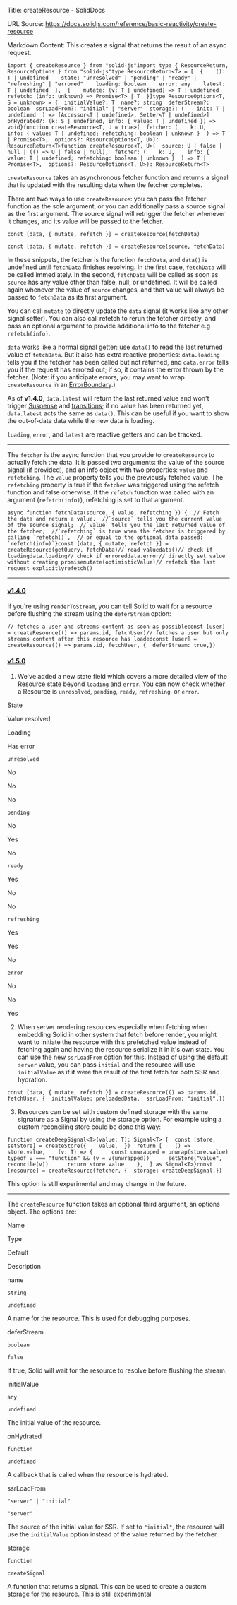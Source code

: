 Title: createResource - SolidDocs

URL Source: https://docs.solidjs.com/reference/basic-reactivity/create-resource

Markdown Content:
This creates a signal that returns the result of an async request.

```
import { createResource } from "solid-js"import type { ResourceReturn, ResourceOptions } from "solid-js"type ResourceReturn<T> = [  {    (): T | undefined    state: "unresolved" | "pending" | "ready" | "refreshing" | "errored"    loading: boolean    error: any    latest: T | undefined  },  {    mutate: (v: T | undefined) => T | undefined    refetch: (info: unknown) => Promise<T> | T  }]type ResourceOptions<T, S = unknown> = {  initialValue?: T  name?: string  deferStream?: boolean  ssrLoadFrom?: "initial" | "server"  storage?: (    init: T | undefined  ) => [Accessor<T | undefined>, Setter<T | undefined>]  onHydrated?: (k: S | undefined, info: { value: T | undefined }) => void}function createResource<T, U = true>(  fetcher: (    k: U,    info: { value: T | undefined; refetching: boolean | unknown }  ) => T | Promise<T>,  options?: ResourceOptions<T, U>): ResourceReturn<T>function createResource<T, U>(  source: U | false | null | (() => U | false | null),  fetcher: (    k: U,    info: { value: T | undefined; refetching: boolean | unknown }  ) => T | Promise<T>,  options?: ResourceOptions<T, U>): ResourceReturn<T>
```

`createResource` takes an asynchronous fetcher function and returns a signal that is updated with the resulting data when the fetcher completes.

There are two ways to use `createResource`: you can pass the fetcher function as the sole argument, or you can additionally pass a source signal as the first argument. The source signal will retrigger the fetcher whenever it changes, and its value will be passed to the fetcher.

```
const [data, { mutate, refetch }] = createResource(fetchData)
```

```
const [data, { mutate, refetch }] = createResource(source, fetchData)
```

In these snippets, the fetcher is the function `fetchData`, and `data()` is undefined until `fetchData` finishes resolving. In the first case, `fetchData` will be called immediately. In the second, `fetchData` will be called as soon as `source` has any value other than false, null, or undefined. It will be called again whenever the value of `source` changes, and that value will always be passed to `fetchData` as its first argument.

You can call `mutate` to directly update the `data` signal (it works like any other signal setter). You can also call refetch to rerun the fetcher directly, and pass an optional argument to provide additional info to the fetcher e.g `refetch(info)`.

`data` works like a normal signal getter: use `data()` to read the last returned value of `fetchData`. But it also has extra reactive properties: `data.loading` tells you if the fetcher has been called but not returned, and `data.error` tells you if the request has errored out; if so, it contains the error thrown by the fetcher. (Note: if you anticipate errors, you may want to wrap `createResource` in an [ErrorBoundary](https://docs.solidjs.com/reference/components/error-boundary).)

As of **v1.4.0**, `data.latest` will return the last returned value and won't trigger [Suspense](https://docs.solidjs.com/reference/components/suspense) and [transitions](https://docs.solidjs.com/reference/basic-reactivity/create-resource#TODO); if no value has been returned yet, `data.latest` acts the same as `data()`. This can be useful if you want to show the out-of-date data while the new data is loading.

`loading`, `error`, and `latest` are reactive getters and can be tracked.

* * *

The `fetcher` is the async function that you provide to `createResource` to actually fetch the data. It is passed two arguments: the value of the source signal (if provided), and an info object with two properties: `value` and `refetching`. The `value` property tells you the previously fetched value. The `refetching` property is true if the `fetcher` was triggered using the refetch function and false otherwise. If the `refetch` function was called with an argument (`refetch(info)`), refetching is set to that argument.

```
async function fetchData(source, { value, refetching }) {  // Fetch the data and return a value.  //`source` tells you the current value of the source signal;  //`value` tells you the last returned value of the fetcher;  //`refetching` is true when the fetcher is triggered by calling `refetch()`,  // or equal to the optional data passed: `refetch(info)`}const [data, { mutate, refetch }] = createResource(getQuery, fetchData)// read valuedata()// check if loadingdata.loading// check if erroreddata.error// directly set value without creating promisemutate(optimisticValue)// refetch the last request explicitlyrefetch()
```

* * *

#### [v1.4.0](https://docs.solidjs.com/reference/basic-reactivity/create-resource#v140)

If you're using `renderToStream`, you can tell Solid to wait for a resource before flushing the stream using the `deferStream` option:

```
// fetches a user and streams content as soon as possibleconst [user] = createResource(() => params.id, fetchUser)// fetches a user but only streams content after this resource has loadedconst [user] = createResource(() => params.id, fetchUser, {  deferStream: true,})
```

#### [v1.5.0](https://docs.solidjs.com/reference/basic-reactivity/create-resource#v150)

1.  We've added a new state field which covers a more detailed view of the Resource state beyond `loading` and `error`. You can now check whether a Resource is `unresolved`, `pending`, `ready`, `refreshing`, or `error`.

State

Value resolved

Loading

Has error

`unresolved`

No

No

No

`pending`

No

Yes

No

`ready`

Yes

No

No

`refreshing`

Yes

Yes

No

`error`

No

No

Yes

2.  When server rendering resources especially when fetching when embedding Solid in other system that fetch before render, you might want to initiate the resource with this prefetched value instead of fetching again and having the resource serialize it in it's own state. You can use the new `ssrLoadFrom` option for this. Instead of using the default `server` value, you can pass `initial` and the resource will use `initialValue` as if it were the result of the first fetch for both SSR and hydration.

```
const [data, { mutate, refetch }] = createResource(() => params.id, fetchUser, {  initialValue: preloadedData,  ssrLoadFrom: "initial",})
```

3.  Resources can be set with custom defined storage with the same signature as a Signal by using the storage option. For example using a custom reconciling store could be done this way:

```
function createDeepSignal<T>(value: T): Signal<T> {  const [store, setStore] = createStore({    value,  })  return [    () => store.value,    (v: T) => {      const unwrapped = unwrap(store.value)      typeof v === "function" && (v = v(unwrapped))      setStore("value", reconcile(v))      return store.value    },  ] as Signal<T>}const [resource] = createResource(fetcher, {  storage: createDeepSignal,})
```

This option is still experimental and may change in the future.

* * *

The `createResource` function takes an optional third argument, an options object. The options are:

Name

Type

Default

Description

name

`string`

`undefined`

A name for the resource. This is used for debugging purposes.

deferStream

`boolean`

`false`

If true, Solid will wait for the resource to resolve before flushing the stream.

initialValue

`any`

`undefined`

The initial value of the resource.

onHydrated

`function`

`undefined`

A callback that is called when the resource is hydrated.

ssrLoadFrom

`"server" | "initial"`

`"server"`

The source of the initial value for SSR. If set to `"initial"`, the resource will use the `initialValue` option instead of the value returned by the fetcher.

storage

`function`

`createSignal`

A function that returns a signal. This can be used to create a custom storage for the resource. This is still experimental
